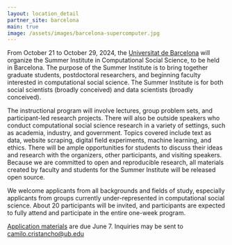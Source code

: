 ```yaml
---
layout: location_detail
partner_site: barcelona
main: true
image: /assets/images/barcelona-supercomputer.jpg
---
```


From October 21 to October 29, 2024, the [Universitat de Barcelona](https://ub.edu) will organize the Summer Institute in Computational Social Science, to be held in Barcelona. The purpose of the Summer Institute is to bring together graduate students, postdoctoral researchers, and beginning faculty interested in computational social science. The Summer Institute is for both social scientists (broadly conceived) and data scientists (broadly conceived).

The instructional program will involve lectures, group problem sets, and participant-led research projects. There will also be outside speakers who conduct computational social science research in a variety of settings, such as academia, industry, and government. Topics covered include text as data, website scraping, digital field experiments, machine learning, and ethics. There will be ample opportunities for students to discuss their ideas and research with the organizers, other participants, and visiting speakers. Because we are committed to open and reproducible research, all materials created by faculty and students for the Summer Institute will be released open source.

We welcome applicants from all backgrounds and fields of study, especially applicants from groups currently under-represented in computational social science. About 20 participants will be invited, and participants are expected to fully attend and participate in the entire one-week program.

[Application materials](https://compsocialscience.github.io/summer-institute/2024/odissei/apply) are due June 7. Inquiries may be sent to [camilo.cristancho@ub.edu](mailto:camilo.cristancho@ub.edu)
